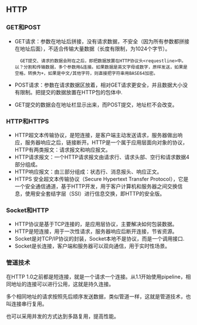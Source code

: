 ## HTTP

### GET和POST

- GET请求：参数在地址后拼接，没有请求数据，不安全（因为所有参数都拼接在地址后面），不适合传输大量数据（长度有限制，为1024个字节）。

        GET提交、请求的数据会附在之后，即把数据放置在HTTP协议头<requestline>中。以？分割和传输数据，多个参数用&连接。如果数据是英文字母或数字，原样发送，如果是空格，转换为+，如果是中文/其他字符，则直接把字符串用BASE64加密。

- POST请求：参数在请求数据区放着，相对GET请求更安全，并且数据大小没有限制。把提交的数据放置在HTTP包的包体<request-body>中.
- GET提交的数据会在地址栏显示出来，而POST提交，地址栏不会改变。

### HTTP和HTTPS

- HTTP超文本传输协议，是短连接，是客户端主动发送请求，服务器做出响应，服务器响应之后，链接断开。HTTP是一个属于应用层面向对象的协议，HTTP有两类报文：请求报文和响应报文。
- HTTP请求报文：一个HTTP请求报文由请求行、请求头部、空行和请求数据4部分组成。
- HTTP响应报文：由三部分组成：状态行、消息报头、响应正文。
- HTTPS 安全超文本传输协议（Secure Hypertext Transfer Protocol），它是一个安全通信通道，基于HTTP开发，用于客户计算机和服务器之间交换信息，使用安全套结字层（SSI）进行信息交换，即HTTP的安全版。

### Socket和HTTP

- HTTP协议是基于TCP连接的，是应用层协议，主要解决如何包装数据。
- HTTP是短连接，用于一次性请求，服务器响应后断开连接，节省资源。
- Socket是对TCP/IP协议的封装，Socket本地不是协议，而是一个调用接口.
- Socket是长连接，客户端和服务器可以双向通信，用于实时性场景。

### 管道技术

在HTTP 1.0之前都是短连接，就是一个请求一个连接。从1.1开始使用pipeline，相同地址的连接可以进行公用，这就是持久连接。

多个相同地址的请求按照先后顺序发送数据，类似管道一样，这就是管道技术，也叫连接串行复用。

也可以采用并发的方式达到多路复用，提高性能。




